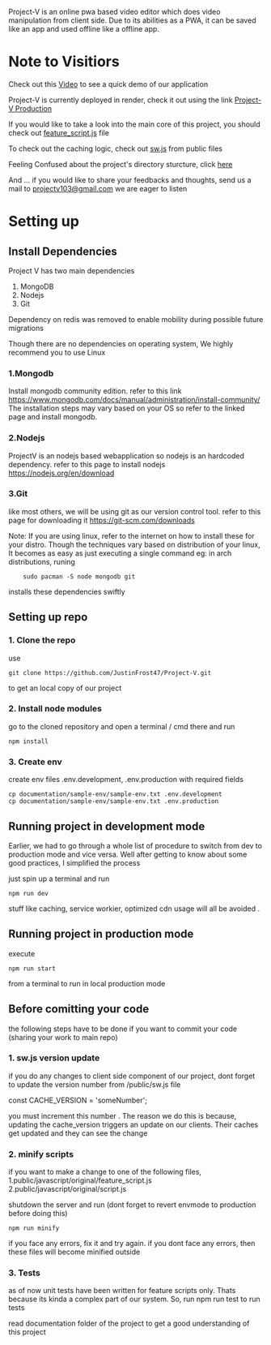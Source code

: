 Project-V is an online pwa based video editor which does video manipulation from client side. Due to its abilities as a PWA, it can be saved like an app and used offline like a  offline app.

# Note to Visitiors

Check out this [Video](https://www.youtube.com/watch?v=LZ1zYCbrSsU&t=8s "Video") to see a quick demo of our application 

Project-V is currently deployed in render, check it out using the link 
[Project-V Production](https://project-v-production.onrender.com/ "Project-V Production")

If you would like to take a look into the main core of this project, you should check out [feature_script.js](https://github.com/RinoJonathan/Project-V-mirror/blob/main/public/javascript/original/feature_script.js "feature_script.js") file

To check out the caching logic, check out [sw.js](https://github.com/RinoJonathan/Project-V-mirror/blob/main/public/sw.js "sw.js") from public files

Feeling Confused about the project's directory sturcture, click [here](https://github.com/RinoJonathan/Project-V-mirror/blob/main/documentation/directory_structure.md)

And ... if you would like to share your feedbacks and thoughts, send us a mail to 
 projectv103@gmail.com
we are eager to listen

# Setting up

## Install Dependencies

Project V has two main dependencies
1. MongoDB
2. Nodejs
3. Git

Dependency on redis was removed to enable mobility during possible future migrations

Though there are no dependencies on operating system, We highly recommend you to use Linux

### 1.Mongodb
Install mongodb community edition.  refer to this link https://www.mongodb.com/docs/manual/administration/install-community/
The installation steps may vary based on your OS so refer to the linked page and install mongodb. 

### 2.Nodejs 
ProjectV is an nodejs based webapplication so nodejs is an hardcoded dependency.
refer to this page to install nodejs https://nodejs.org/en/download



### 3.Git
like most others, we will be using git as our version control tool. 
refer to this page for downloading it https://git-scm.com/downloads

Note: If you are using linux, refer to the internet on how to install these for your distro. Though the techniques vary based on distribution of your linux, It becomes as easy as just executing a single command
eg: in arch distributions, runing
		
		sudo pacman -S node mongodb git
installs these dependencies swiftly


## Setting up repo

### 1. Clone the repo
use

	git clone https://github.com/JustinFrost47/Project-V.git

to get an local copy of  our project

### 2. Install node modules

go to the cloned repository  and open a terminal / cmd there and run 

	npm install

### 3. Create env

create env files .env.development, .env.production with required fields

	cp documentation/sample-env/sample-env.txt .env.development
	cp documentation/sample-env/sample-env.txt .env.production

## Running project in development mode

Earlier, we had to go through a whole list of procedure to switch from dev to production mode and vice versa. Well after getting to know about some good practices, I simplified the process

just spin up a terminal and run 

	npm run dev

stuff like caching, service workier, optimized cdn usage will all be avoided .

## Running project in production mode

execute 

	npm run start 

from a terminal to run in local production mode

## Before comitting your code

the following steps have to be done if you want to commit  your code (sharing your work to main repo)


### 1. sw.js version update

if you do any changes to  client side component of our project, dont forget to update the version number from  /public/sw.js file

const CACHE_VERSION = 'someNumber';

you must  increment this number . 
The reason we do this is because, updating the cache_version triggers an update on our clients. Their caches get updated and they can  see the change 

### 2. minify scripts

if you want to make a change to one of the following files, 
	1.public/javascript/original/feature_script.js
	2.public/javascript/original/script.js

shutdown  the server and run  (dont forget to revert envmode to production before doing this)

	npm run minify
	
if you face any errors, fix it and try again. if you dont face any errors, then these files will become minified outside

### 3. Tests
as of now unit tests have been written for feature scripts only. Thats because its kinda a complex part of our system. So, run npm run test to run tests

read documentation folder of the project to get a good understanding of this project

